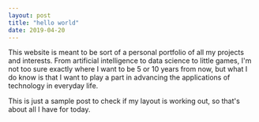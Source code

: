 ```yaml
---
layout: post
title: "hello world"
date: 2019-04-20
---
```


This website is meant to be sort of a personal portfolio of all my projects and interests. From artificial
intelligence to data science to little games, I'm not too sure exactly where I want to be 5 or 10 years from now,
but what I do know is that I want to play a part in advancing the applications of technology in everyday life.

This is just a sample post to check if my layout is working out, so that's about all I have for today.
